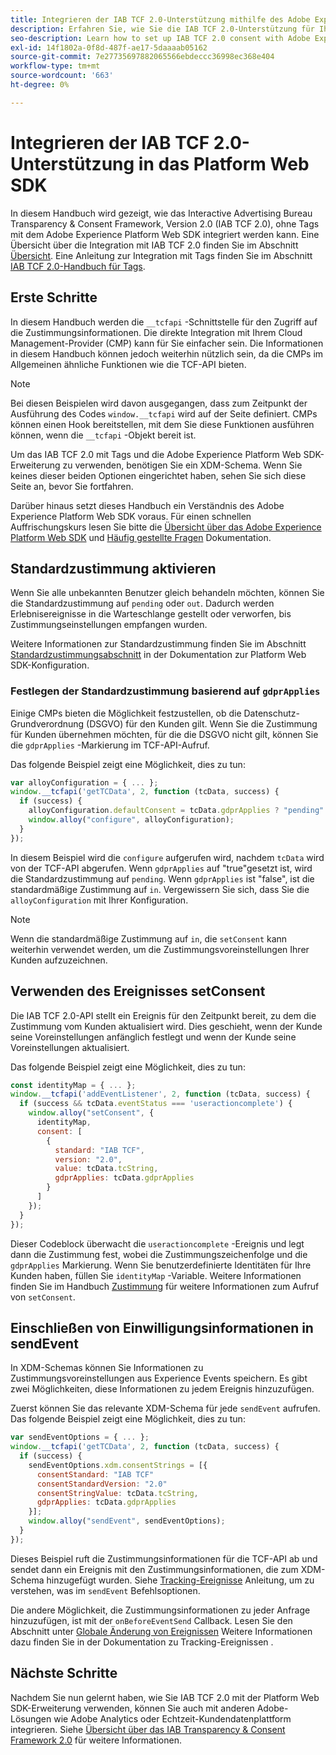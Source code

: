 ```yaml
---
title: Integrieren der IAB TCF 2.0-Unterstützung mithilfe des Adobe Experience Platform Web SDK
description: Erfahren Sie, wie Sie die IAB TCF 2.0-Unterstützung für Ihre Website einrichten, ohne Tags zu verwenden.
seo-description: Learn how to set up IAB TCF 2.0 consent with Adobe Experience Platform Web SDK
exl-id: 14f1802a-0f8d-487f-ae17-5daaaab05162
source-git-commit: 7e27735697882065566ebdeccc36998ec368e404
workflow-type: tm+mt
source-wordcount: '663'
ht-degree: 0%

---
```


# Integrieren der IAB TCF 2.0-Unterstützung in das Platform Web SDK

In diesem Handbuch wird gezeigt, wie das Interactive Advertising Bureau Transparency &amp; Consent Framework, Version 2.0 (IAB TCF 2.0), ohne Tags mit dem Adobe Experience Platform Web SDK integriert werden kann. Eine Übersicht über die Integration mit IAB TCF 2.0 finden Sie im Abschnitt [Übersicht](./overview.md). Eine Anleitung zur Integration mit Tags finden Sie im Abschnitt [IAB TCF 2.0-Handbuch für Tags](./with-launch.md).

## Erste Schritte

In diesem Handbuch werden die `__tcfapi` -Schnittstelle für den Zugriff auf die Zustimmungsinformationen. Die direkte Integration mit Ihrem Cloud Management-Provider (CMP) kann für Sie einfacher sein. Die Informationen in diesem Handbuch können jedoch weiterhin nützlich sein, da die CMPs im Allgemeinen ähnliche Funktionen wie die TCF-API bieten.

>[!NOTE]
>
>Bei diesen Beispielen wird davon ausgegangen, dass zum Zeitpunkt der Ausführung des Codes `window.__tcfapi` wird auf der Seite definiert. CMPs können einen Hook bereitstellen, mit dem Sie diese Funktionen ausführen können, wenn die `__tcfapi` -Objekt bereit ist.

Um das IAB TCF 2.0 mit Tags und die Adobe Experience Platform Web SDK-Erweiterung zu verwenden, benötigen Sie ein XDM-Schema. Wenn Sie keines dieser beiden Optionen eingerichtet haben, sehen Sie sich diese Seite an, bevor Sie fortfahren.

Darüber hinaus setzt dieses Handbuch ein Verständnis des Adobe Experience Platform Web SDK voraus. Für einen schnellen Auffrischungskurs lesen Sie bitte die [Übersicht über das Adobe Experience Platform Web SDK](../../home.md) und [Häufig gestellte Fragen](../../web-sdk-faq.md) Dokumentation.

## Standardzustimmung aktivieren

Wenn Sie alle unbekannten Benutzer gleich behandeln möchten, können Sie die Standardzustimmung auf `pending` oder `out`. Dadurch werden Erlebnisereignisse in die Warteschlange gestellt oder verworfen, bis Zustimmungseinstellungen empfangen wurden.

Weitere Informationen zur Standardzustimmung finden Sie im Abschnitt [Standardzustimmungsabschnitt](../../fundamentals/configuring-the-sdk.md#default-consent) in der Dokumentation zur Platform Web SDK-Konfiguration.

### Festlegen der Standardzustimmung basierend auf `gdprApplies`

Einige CMPs bieten die Möglichkeit festzustellen, ob die Datenschutz-Grundverordnung (DSGVO) für den Kunden gilt. Wenn Sie die Zustimmung für Kunden übernehmen möchten, für die die DSGVO nicht gilt, können Sie die `gdprApplies` -Markierung im TCF-API-Aufruf.

Das folgende Beispiel zeigt eine Möglichkeit, dies zu tun:

```javascript
var alloyConfiguration = { ... };
window.__tcfapi('getTCData', 2, function (tcData, success) {
  if (success) {
    alloyConfiguration.defaultConsent = tcData.gdprApplies ? "pending" : "in";
    window.alloy("configure", alloyConfiguration);
  }
});
```

In diesem Beispiel wird die `configure` aufgerufen wird, nachdem `tcData` wird von der TCF-API abgerufen. Wenn `gdprApplies` auf &quot;true&quot;gesetzt ist, wird die Standardzustimmung auf `pending`. Wenn `gdprApplies` ist &quot;false&quot;, ist die standardmäßige Zustimmung auf `in`. Vergewissern Sie sich, dass Sie die `alloyConfiguration` mit Ihrer Konfiguration.

>[!NOTE]
>
>Wenn die standardmäßige Zustimmung auf `in`, die `setConsent` kann weiterhin verwendet werden, um die Zustimmungsvoreinstellungen Ihrer Kunden aufzuzeichnen.

## Verwenden des Ereignisses setConsent

Die IAB TCF 2.0-API stellt ein Ereignis für den Zeitpunkt bereit, zu dem die Zustimmung vom Kunden aktualisiert wird. Dies geschieht, wenn der Kunde seine Voreinstellungen anfänglich festlegt und wenn der Kunde seine Voreinstellungen aktualisiert.

Das folgende Beispiel zeigt eine Möglichkeit, dies zu tun:

```javascript
const identityMap = { ... };
window.__tcfapi('addEventListener', 2, function (tcData, success) {
  if (success && tcData.eventStatus === 'useractioncomplete') {
    window.alloy("setConsent", {
      identityMap,
      consent: [
        {
          standard: "IAB TCF",
          version: "2.0",
          value: tcData.tcString,
          gdprApplies: tcData.gdprApplies
        }
      ]
    });
  }
});
```

Dieser Codeblock überwacht die `useractioncomplete` -Ereignis und legt dann die Zustimmung fest, wobei die Zustimmungszeichenfolge und die `gdprApplies` Markierung. Wenn Sie benutzerdefinierte Identitäten für Ihre Kunden haben, füllen Sie `identityMap` -Variable. Weitere Informationen finden Sie im Handbuch [Zustimmung](../../consent/supporting-consent.md) für weitere Informationen zum Aufruf von `setConsent`.

## Einschließen von Einwilligungsinformationen in sendEvent

In XDM-Schemas können Sie Informationen zu Zustimmungsvoreinstellungen aus Experience Events speichern. Es gibt zwei Möglichkeiten, diese Informationen zu jedem Ereignis hinzuzufügen.

Zuerst können Sie das relevante XDM-Schema für jede `sendEvent` aufrufen. Das folgende Beispiel zeigt eine Möglichkeit, dies zu tun:

```javascript
var sendEventOptions = { ... };
window.__tcfapi('getTCData', 2, function (tcData, success) {
  if (success) {
    sendEventOptions.xdm.consentStrings = [{
      consentStandard: "IAB TCF"
      consentStandardVersion: "2.0"
      consentStringValue: tcData.tcString,
      gdprApplies: tcData.gdprApplies
    }];
    window.alloy("sendEvent", sendEventOptions);
  }
});
```

Dieses Beispiel ruft die Zustimmungsinformationen für die TCF-API ab und sendet dann ein Ereignis mit den Zustimmungsinformationen, die zum XDM-Schema hinzugefügt wurden. Siehe [Tracking-Ereignisse](../../fundamentals/tracking-events.md) Anleitung, um zu verstehen, was im `sendEvent` Befehlsoptionen.

Die andere Möglichkeit, die Zustimmungsinformationen zu jeder Anfrage hinzuzufügen, ist mit der `onBeforeEventSend` Callback. Lesen Sie den Abschnitt unter [Globale Änderung von Ereignissen](../../fundamentals/tracking-events.md#modifying-events-globally) Weitere Informationen dazu finden Sie in der Dokumentation zu Tracking-Ereignissen .

## Nächste Schritte

Nachdem Sie nun gelernt haben, wie Sie IAB TCF 2.0 mit der Platform Web SDK-Erweiterung verwenden, können Sie auch mit anderen Adobe-Lösungen wie Adobe Analytics oder Echtzeit-Kundendatenplattform integrieren. Siehe [Übersicht über das IAB Transparency &amp; Consent Framework 2.0](./overview.md) für weitere Informationen.
